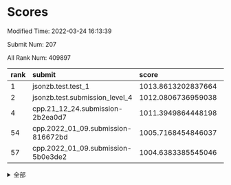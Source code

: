 # Scores

Modified Time: 2022-03-24 16:13:39

Submit Num: 207

All Rank Num: 409897

| rank |               submit               |       score        |       sigma        | pk_num |
| :--- | :--------------------------------- | :----------------- | :----------------- | :----- |
| 1    | jsonzb.test.test_1                 | 1013.8613202837664 | 0.8243113625045113 | 7924   |
| 2    | jsonzb.test.submission_level_4     | 1012.0806736959038 | 0.768492524373909  | 7922   |
| 4    | cpp.21_12_24.submission-2b2ea0d7   | 1011.3949864448198 | 0.7560352345193605 | 7922   |
| 54   | cpp.2022_01_09.submission-816672bd | 1005.7168454846037 | 0.7227700424290605 | 7919   |
| 57   | cpp.2022_01_09.submission-5b0e3de2 | 1004.6383385545046 | 0.717511146262473  | 7921   |


<details>
<summary>全部</summary>

| rank |                 submit                 |       score        |       sigma        | pk_num |
| :--- | :------------------------------------- | :----------------- | :----------------- | :----- |
| 1    | jsonzb.test.test_1                     | 1013.8613202837664 | 0.8243113625045113 | 7924   |
| 2    | jsonzb.test.submission_level_4         | 1012.0806736959038 | 0.768492524373909  | 7922   |
| 3    | gobigger.level_3.submission_level_3_24 | 1011.705349680868  | 0.7877539422555289 | 7925   |
| 4    | cpp.21_12_24.submission-2b2ea0d7       | 1011.3949864448198 | 0.7560352345193605 | 7922   |
| 5    | gobigger.level_3.submission_level_3_27 | 1011.1311080922569 | 0.7908543211317044 | 7916   |
| 6    | gobigger.level_3.submission_level_3_36 | 1011.1165339268256 | 0.790034004452371  | 7926   |
| 7    | gobigger.level_3.submission_level_3_45 | 1010.9807054133299 | 0.7593630650538206 | 7918   |
| 8    | gobigger.level_3.submission_level_3_22 | 1010.8924744487539 | 0.7821071887828612 | 7922   |
| 9    | gobigger.level_3.submission_level_3_33 | 1010.7163443982059 | 0.7694620429877541 | 7919   |
| 10   | gobigger.level_3.submission_level_3_15 | 1010.5842262839029 | 0.7674395772885944 | 7920   |
| 11   | gobigger.level_3.submission_level_3_11 | 1010.5505288764821 | 0.7391392083398338 | 7920   |
| 12   | gobigger.level_3.submission_level_3_19 | 1010.5354359511873 | 0.7768906613190252 | 7918   |
| 13   | gobigger.level_3.submission_level_3_30 | 1010.4453951412881 | 0.7503255313866548 | 7922   |
| 14   | gobigger.level_3.submission_level_3_49 | 1010.4321169376101 | 0.7497832333975408 | 7920   |
| 15   | gobigger.level_3.submission_level_3_39 | 1010.3401309140033 | 0.7330731557225177 | 7924   |
| 16   | gobigger.level_3.submission_level_3_47 | 1010.3119487215964 | 0.7483608150803391 | 7925   |
| 17   | gobigger.level_3.submission_level_3_28 | 1010.2990859670908 | 0.768888169870758  | 7919   |
| 18   | gobigger.level_3.submission_level_3_1  | 1010.2970392413692 | 0.7707141441920622 | 7914   |
| 19   | gobigger.level_3.submission_level_3_13 | 1010.2796350958017 | 0.7659522306559696 | 7924   |
| 20   | gobigger.level_3.submission_level_3_21 | 1010.2327097328649 | 0.7710860129356185 | 7919   |
| 21   | gobigger.level_3.submission_level_3_48 | 1010.1018159105371 | 0.7654820409536799 | 7922   |
| 22   | gobigger.level_3.submission_level_3_29 | 1010.0740250959602 | 0.7627425114854139 | 7921   |
| 23   | gobigger.level_3.submission_level_3_16 | 1010.0321928956565 | 0.7471585232346195 | 7918   |
| 24   | gobigger.level_3.submission_level_3_8  | 1010.0309527157577 | 0.7315141278717211 | 7919   |
| 25   | gobigger.level_3.submission_level_3_0  | 1009.9561780333414 | 0.7547659522885714 | 7920   |
| 26   | gobigger.level_3.submission_level_3_12 | 1009.871782012774  | 0.7461694028238184 | 7926   |
| 27   | gobigger.level_3.submission_level_3_5  | 1009.8679532380531 | 0.7393843655134217 | 7918   |
| 28   | gobigger.level_3.submission_level_3_25 | 1009.8395716349047 | 0.7520494438975905 | 7922   |
| 29   | gobigger.level_3.submission_level_3_6  | 1009.8311516982334 | 0.7349104714825051 | 7920   |
| 30   | gobigger.level_3.submission_level_3_41 | 1009.8192805417787 | 0.7644630272675739 | 7918   |
| 31   | gobigger.level_3.submission_level_3_42 | 1009.8176015252809 | 0.7621999703874134 | 7926   |
| 32   | gobigger.level_3.submission_level_3_34 | 1009.7890901377557 | 0.7694288549477423 | 7922   |
| 33   | gobigger.level_3.submission_level_3_18 | 1009.7876760007526 | 0.7518746420687981 | 7920   |
| 34   | gobigger.level_3.submission_level_3_43 | 1009.7529911654881 | 0.7680667676374062 | 7921   |
| 35   | gobigger.level_3.submission_level_3_20 | 1009.6423015263018 | 0.7200313657117392 | 7920   |
| 36   | gobigger.level_3.submission_level_3_2  | 1009.6360031262645 | 0.768495908547659  | 7922   |
| 37   | gobigger.level_3.submission_level_3_9  | 1009.5777137707325 | 0.7621727064186198 | 7923   |
| 38   | gobigger.level_3.submission_level_3_14 | 1009.4913456266949 | 0.7546845910714736 | 7924   |
| 39   | gobigger.level_3.submission_level_3_4  | 1009.4550255608939 | 0.7384558930293182 | 7922   |
| 40   | gobigger.level_3.submission_level_3_17 | 1009.3430560417369 | 0.7396122873923865 | 7924   |
| 41   | gobigger.level_3.submission_level_3_3  | 1009.3327885462181 | 0.7459594006998069 | 7918   |
| 42   | gobigger.level_3.submission_level_3_32 | 1009.3058961139634 | 0.7523643853904252 | 7925   |
| 43   | gobigger.level_3.submission_level_3_35 | 1009.2711714599695 | 0.7280136554439651 | 7921   |
| 44   | gobigger.level_3.submission_level_3_38 | 1009.1921437059301 | 0.7777144734166438 | 7920   |
| 45   | gobigger.level_3.submission_level_3_46 | 1009.1872286863958 | 0.7547487534250429 | 7924   |
| 46   | gobigger.level_3.submission_level_3_23 | 1009.1853048832077 | 0.7624224942269612 | 7922   |
| 47   | gobigger.level_3.submission_level_3_40 | 1009.155003872816  | 0.7447377512731328 | 7921   |
| 48   | gobigger.level_3.submission_level_3_31 | 1008.9544616337369 | 0.7470176247454919 | 7921   |
| 49   | gobigger.level_3.submission_level_3_44 | 1008.9465976126019 | 0.7530540163630339 | 7919   |
| 50   | gobigger.level_3.submission_level_3_7  | 1008.890427322691  | 0.7443725590479562 | 7921   |
| 51   | gobigger.level_3.submission_level_3_26 | 1008.8839775572491 | 0.7520098486838724 | 7920   |
| 52   | gobigger.level_3.submission_level_3_10 | 1008.7407981486865 | 0.7453003750535295 | 7919   |
| 53   | gobigger.level_3.submission_level_3_37 | 1008.1737391806136 | 0.7322349579218567 | 7924   |
| 54   | cpp.2022_01_09.submission-816672bd     | 1005.7168454846037 | 0.7227700424290605 | 7919   |
| 55   | gobigger.level_1.submission_level_1_11 | 1005.1631978952215 | 0.7070484407180506 | 7921   |
| 56   | gobigger.level_1.submission_level_1_19 | 1004.8191345931608 | 0.7160088888296378 | 7921   |
| 57   | cpp.2022_01_09.submission-5b0e3de2     | 1004.6383385545046 | 0.717511146262473  | 7921   |
| 58   | gobigger.level_1.submission_level_1_6  | 1004.5896431402506 | 0.7127272861995991 | 7921   |
| 59   | gobigger.level_1.submission_level_1_2  | 1004.4001289180213 | 0.7257602789664961 | 7921   |
| 60   | gobigger.level_1.submission_level_1_48 | 1004.3997041678455 | 0.7073684590048842 | 7920   |
| 61   | gobigger.level_1.submission_level_1_3  | 1004.320555889126  | 0.7186915138714116 | 7922   |
| 62   | gobigger.level_1.submission_level_1_37 | 1004.2115043610668 | 0.719656190161852  | 7925   |
| 63   | gobigger.level_1.submission_level_1_22 | 1004.0780602480394 | 0.7047969645537427 | 7920   |
| 64   | gobigger.level_1.submission_level_1_17 | 1004.0564642598179 | 0.7172506165482931 | 7910   |
| 65   | gobigger.level_1.submission_level_1_12 | 1004.0075972818911 | 0.7135299435972787 | 7925   |
| 66   | gobigger.level_1.submission_level_1_29 | 1004.0031914153346 | 0.7244003526483205 | 7923   |
| 67   | gobigger.level_1.submission_level_1_34 | 1003.9489551897915 | 0.7192125412175473 | 7925   |
| 68   | gobigger.level_1.submission_level_1_41 | 1003.9194864542052 | 0.7085415919511233 | 7923   |
| 69   | gobigger.level_1.submission_level_1_36 | 1003.8818818937816 | 0.7131980369623626 | 7919   |
| 70   | gobigger.level_1.submission_level_1_10 | 1003.8371327914091 | 0.7240984621875959 | 7923   |
| 71   | gobigger.level_1.submission_level_1_4  | 1003.8163603735528 | 0.7124212147092236 | 7920   |
| 72   | gobigger.level_1.submission_level_1_25 | 1003.7881680149245 | 0.7154695029583398 | 7917   |
| 73   | gobigger.level_1.submission_level_1_32 | 1003.7666596693159 | 0.7164886692730662 | 7917   |
| 74   | gobigger.level_1.submission_level_1_13 | 1003.764740778171  | 0.7214555616801437 | 7921   |
| 75   | gobigger.level_1.submission_level_1_49 | 1003.734864083897  | 0.7146834330440829 | 7915   |
| 76   | gobigger.level_1.submission_level_1_15 | 1003.6777547396267 | 0.7175883999511988 | 7925   |
| 77   | gobigger.level_1.submission_level_1_35 | 1003.5173670497576 | 0.7153784085789385 | 7919   |
| 78   | gobigger.level_1.submission_level_1_27 | 1003.4509063732022 | 0.7290033758692188 | 7918   |
| 79   | gobigger.level_1.submission_level_1_26 | 1003.4291483080816 | 0.7184625148606243 | 7921   |
| 80   | gobigger.level_1.submission_level_1_9  | 1003.3947704648382 | 0.7215735312744581 | 7924   |
| 81   | gobigger.level_1.submission_level_1_8  | 1003.3938790591809 | 0.7211974903628305 | 7921   |
| 82   | gobigger.level_1.submission_level_1_16 | 1003.3366351252067 | 0.7177557570208319 | 7919   |
| 83   | gobigger.level_1.submission_level_1_23 | 1003.3107929659998 | 0.7120318436099508 | 7921   |
| 84   | gobigger.level_1.submission_level_1_44 | 1003.2867059129686 | 0.7222593924752004 | 7920   |
| 85   | gobigger.level_1.submission_level_1_30 | 1003.264807723507  | 0.7085533439328853 | 7927   |
| 86   | gobigger.level_1.submission_level_1_14 | 1003.1999971327645 | 0.7062484710204061 | 7923   |
| 87   | gobigger.level_1.submission_level_1_45 | 1003.1409894223663 | 0.7091807463079938 | 7920   |
| 88   | gobigger.level_1.submission_level_1_7  | 1003.122410489993  | 0.7090101198541809 | 7923   |
| 89   | gobigger.level_1.submission_level_1_40 | 1003.0386021879816 | 0.7163013836857438 | 7922   |
| 90   | gobigger.level_1.submission_level_1_38 | 1003.0234581262124 | 0.726314622383707  | 7921   |
| 91   | gobigger.level_1.submission_level_1_39 | 1002.9826870921872 | 0.7277913195073907 | 7924   |
| 92   | gobigger.level_1.submission_level_1_5  | 1002.8819125290106 | 0.7212459948166086 | 7920   |
| 93   | gobigger.level_1.submission_level_1_1  | 1002.8767057205008 | 0.7118553044684158 | 7919   |
| 94   | gobigger.level_1.submission_level_1_46 | 1002.8428604219087 | 0.7103540900382194 | 7917   |
| 95   | gobigger.level_1.submission_level_1_42 | 1002.7934745127149 | 0.713929857640511  | 7919   |
| 96   | gobigger.level_1.submission_level_1_24 | 1002.7539684386348 | 0.7130960653140865 | 7919   |
| 97   | gobigger.level_1.submission_level_1_18 | 1002.7114612364791 | 0.7048880053778492 | 7927   |
| 98   | gobigger.level_1.submission_level_1_20 | 1002.7010978036369 | 0.7248157153203727 | 7922   |
| 99   | gobigger.level_1.submission_level_1_43 | 1002.6651973703849 | 0.7226029873632003 | 7913   |
| 100  | gobigger.level_1.submission_level_1_47 | 1002.5278173953736 | 0.7119713705720375 | 7917   |
| 101  | gobigger.level_1.submission_level_1_33 | 1002.5203492854201 | 0.7208884457825306 | 7920   |
| 102  | gobigger.level_1.submission_level_1_0  | 1002.2261404729945 | 0.7082362386552093 | 7921   |
| 103  | gobigger.level_1.submission_level_1_21 | 1002.1871757821805 | 0.7132170555542153 | 7927   |
| 104  | gobigger.level_1.submission_level_1_28 | 1002.0407759239937 | 0.7128448368684326 | 7923   |
| 105  | gobigger.level_1.submission_level_1_31 | 1001.8133465975893 | 0.6950898433473074 | 7921   |
| 106  | gobigger.random.submission_random_12   | 997.1398541522783  | 0.7131746196675016 | 7922   |
| 107  | gobigger.random.submission_random_8    | 997.0825620804852  | 0.7170080393866878 | 7920   |
| 108  | gobigger.random.submission_random_30   | 996.960286677226   | 0.7191093030076494 | 7920   |
| 109  | gobigger.random.submission_random_13   | 996.8458258042513  | 0.7239443673763435 | 7919   |
| 110  | gobigger.random.submission_random_18   | 996.8362923450993  | 0.7103811776238481 | 7915   |
| 111  | gobigger.random.submission_random_17   | 996.8351344485683  | 0.7146313182206817 | 7919   |
| 112  | gobigger.random.submission_random_24   | 996.8139488805087  | 0.7050518395446892 | 7924   |
| 113  | gobigger.random.submission_random_43   | 996.7717932123497  | 0.7061280500769661 | 7918   |
| 114  | gobigger.random.submission_random_15   | 996.6631244826181  | 0.7020463390107704 | 7924   |
| 115  | gobigger.random.submission_random_6    | 996.5840836704497  | 0.7082246201140568 | 7917   |
| 116  | gobigger.random.submission_random_49   | 996.5813253527892  | 0.7087534706718923 | 7918   |
| 117  | gobigger.random.submission_random_33   | 996.5646133780793  | 0.7017691921551982 | 7917   |
| 118  | gobigger.random.submission_random_37   | 996.5347704831105  | 0.7160860780734231 | 7924   |
| 119  | gobigger.random.submission_random_47   | 996.504553347919   | 0.708714029834854  | 7923   |
| 120  | gobigger.random.submission_random_41   | 996.45778568417    | 0.7122328077270969 | 7918   |
| 121  | gobigger.random.submission_random_19   | 996.4545156509406  | 0.701767819872616  | 7923   |
| 122  | gobigger.random.submission_random_34   | 996.4235281378419  | 0.7165731357971935 | 7920   |
| 123  | gobigger.random.submission_random_31   | 996.4086729469733  | 0.7135180743918709 | 7924   |
| 124  | gobigger.random.submission_random_28   | 996.39232436929    | 0.7077135984735248 | 7922   |
| 125  | gobigger.random.submission_random_4    | 996.2939016444857  | 0.7059634620460272 | 7918   |
| 126  | gobigger.random.submission_random_40   | 996.2859865980024  | 0.7192243729114115 | 7918   |
| 127  | gobigger.random.submission_random_1    | 996.2746164084325  | 0.7109437852464288 | 7922   |
| 128  | gobigger.random.submission_random_5    | 996.2171404030504  | 0.7140174794359231 | 7920   |
| 129  | gobigger.random.submission_random_36   | 996.0562017304595  | 0.7111009042847005 | 7925   |
| 130  | gobigger.random.submission_random_26   | 996.0349981286413  | 0.7157692111877019 | 7921   |
| 131  | gobigger.random.submission_random_9    | 996.0259919673548  | 0.7080731999476358 | 7917   |
| 132  | gobigger.random.submission_random_2    | 995.9984708865543  | 0.7004583833626578 | 7919   |
| 133  | gobigger.random.submission_random_48   | 995.9962918676239  | 0.7168747482423237 | 7919   |
| 134  | gobigger.random.submission_random_11   | 995.9912550520113  | 0.7038777943205744 | 7921   |
| 135  | gobigger.random.submission_random_32   | 995.9868894692563  | 0.7250991384895151 | 7918   |
| 136  | gobigger.random.submission_random_23   | 995.9456763143396  | 0.7083701780871706 | 7924   |
| 137  | gobigger.random.submission_random_46   | 995.9145110069536  | 0.7152957592317408 | 7923   |
| 138  | gobigger.random.submission_random_7    | 995.8590582295591  | 0.7052700055755117 | 7921   |
| 139  | gobigger.random.submission_random_39   | 995.8213270490685  | 0.7170580436725673 | 7922   |
| 140  | gobigger.random.submission_random_0    | 995.7831719646107  | 0.7053197916992043 | 7919   |
| 141  | gobigger.random.submission_random_27   | 995.703371994973   | 0.718368439021484  | 7917   |
| 142  | gobigger.random.submission_random_45   | 995.652565355854   | 0.7009971894283505 | 7918   |
| 143  | gobigger.random.submission_random_16   | 995.5327235127605  | 0.7049331412847593 | 7923   |
| 144  | gobigger.random.submission_random_44   | 995.3133398498034  | 0.7105925492594581 | 7922   |
| 145  | gobigger.random.submission_random_29   | 995.276776061108   | 0.7138449538182529 | 7917   |
| 146  | gobigger.random.submission_random_3    | 995.2554271835452  | 0.6974515680145403 | 7920   |
| 147  | gobigger.random.submission_random_10   | 995.1876178006962  | 0.7040213328999763 | 7917   |
| 148  | gobigger.random.submission_random_42   | 995.1459982909178  | 0.7133730915231915 | 7921   |
| 149  | gobigger.random.submission_random_22   | 995.0647722790951  | 0.7124131548134541 | 7921   |
| 150  | gobigger.random.submission_random_14   | 995.0368839377679  | 0.7279640818072755 | 7918   |
| 151  | gobigger.random.submission_random_35   | 994.9415231250389  | 0.721828831450004  | 7924   |
| 152  | gobigger.random.submission_random_21   | 994.8787676218942  | 0.7102643415628612 | 7922   |
| 153  | gobigger.random.submission_random_25   | 994.8737783451222  | 0.7063944270403554 | 7923   |
| 154  | gobigger.random.submission_random_20   | 994.3958304699702  | 0.7135029232160622 | 7919   |
| 155  | gobigger.level_2.submission_level_2_6  | 994.1651380667856  | 0.7233871244470185 | 7916   |
| 156  | gobigger.level_2.submission_level_2_44 | 993.7865740720205  | 0.7317142104989507 | 7923   |
| 157  | gobigger.level_2.submission_level_2_47 | 993.4245322371395  | 0.7331071404418639 | 7924   |
| 158  | gobigger.random.submission_random_38   | 993.4209700257909  | 0.7352974416989687 | 7923   |
| 159  | gobigger.level_2.submission_level_2_34 | 993.3595730744357  | 0.7288849936199947 | 7919   |
| 160  | gobigger.level_2.submission_level_2_28 | 993.3092284131367  | 0.7290344020088265 | 7918   |
| 161  | gobigger.level_2.submission_level_2_23 | 993.0269707189597  | 0.7466920335763587 | 7916   |
| 162  | gobigger.level_2.submission_level_2_1  | 992.952647824632   | 0.7363316899290161 | 7928   |
| 163  | gobigger.level_2.submission_level_2_48 | 992.9495793160715  | 0.730827799951045  | 7921   |
| 164  | gobigger.level_2.submission_level_2_26 | 992.9457354181637  | 0.7392609376326588 | 7918   |
| 165  | gobigger.level_2.submission_level_2_10 | 992.9373538802851  | 0.7576775443778396 | 7922   |
| 166  | gobigger.level_2.submission_level_2_4  | 992.8994335767363  | 0.7396885353576258 | 7922   |
| 167  | gobigger.level_2.submission_level_2_37 | 992.8748062868345  | 0.7377714727359187 | 7916   |
| 168  | gobigger.level_2.submission_level_2_45 | 992.8422429020846  | 0.7289573044470616 | 7921   |
| 169  | gobigger.level_2.submission_level_2_15 | 992.7367607993145  | 0.7292296562156878 | 7920   |
| 170  | gobigger.level_2.submission_level_2_35 | 992.6857484924336  | 0.7542014418981673 | 7922   |
| 171  | gobigger.level_2.submission_level_2_30 | 992.6843594496597  | 0.7415008427083205 | 7918   |
| 172  | gobigger.level_2.submission_level_2_40 | 992.6325394652163  | 0.7533444706352347 | 7921   |
| 173  | gobigger.level_2.submission_level_2_29 | 992.6138337517532  | 0.7519678438769402 | 7919   |
| 174  | gobigger.level_2.submission_level_2_24 | 992.5437702192299  | 0.7402515894015468 | 7920   |
| 175  | gobigger.level_2.submission_level_2_8  | 992.4349153298031  | 0.7415127783369646 | 7924   |
| 176  | gobigger.level_2.submission_level_2_49 | 992.4310806848906  | 0.748337887063468  | 7917   |
| 177  | gobigger.level_2.submission_level_2_16 | 992.3804537345216  | 0.7537441704727443 | 7924   |
| 178  | gobigger.level_2.submission_level_2_20 | 992.2306365519722  | 0.7658095721267217 | 7920   |
| 179  | gobigger.level_2.submission_level_2_46 | 992.1756005676704  | 0.7476164629810046 | 7923   |
| 180  | gobigger.level_2.submission_level_2_2  | 992.1199633990241  | 0.7571774008119101 | 7915   |
| 181  | gobigger.level_2.submission_level_2_21 | 992.1039150717231  | 0.7524951322575046 | 7921   |
| 182  | gobigger.level_2.submission_level_2_19 | 992.0989109373577  | 0.7507600920311204 | 7922   |
| 183  | gobigger.level_2.submission_level_2_0  | 992.0010957118831  | 0.737298353936229  | 7923   |
| 184  | gobigger.level_2.submission_level_2_18 | 991.9867373980908  | 0.7327064631265453 | 7921   |
| 185  | gobigger.level_2.submission_level_2_5  | 991.974230060498   | 0.7500395247114159 | 7921   |
| 186  | gobigger.level_2.submission_level_2_11 | 991.9602669348549  | 0.75528734206929   | 7919   |
| 187  | gobigger.level_2.submission_level_2_42 | 991.9316392347204  | 0.7614549011209405 | 7920   |
| 188  | gobigger.level_2.submission_level_2_39 | 991.9298479505993  | 0.7407885777938722 | 7921   |
| 189  | gobigger.level_2.submission_level_2_32 | 991.9280728105037  | 0.7416965039633493 | 7918   |
| 190  | gobigger.level_2.submission_level_2_43 | 991.8618172469118  | 0.7539762614283552 | 7921   |
| 191  | gobigger.level_2.submission_level_2_38 | 991.827912055488   | 0.7559954534509277 | 7918   |
| 192  | gobigger.level_2.submission_level_2_25 | 991.6886034394591  | 0.7484795729424987 | 7924   |
| 193  | gobigger.level_2.submission_level_2_9  | 991.5922955915761  | 0.7490187527666651 | 7920   |
| 194  | gobigger.level_2.submission_level_2_13 | 991.4787690483638  | 0.7449779338228828 | 7921   |
| 195  | gobigger.level_2.submission_level_2_27 | 991.391762461611   | 0.7361811415558318 | 7923   |
| 196  | gobigger.level_2.submission_level_2_22 | 991.3776125097498  | 0.7442297815418389 | 7920   |
| 197  | gobigger.level_2.submission_level_2_41 | 991.1518792779881  | 0.7668815782744796 | 7923   |
| 198  | gobigger.level_2.submission_level_2_7  | 991.0891650754951  | 0.7559737927801372 | 7921   |
| 199  | gobigger.level_2.submission_level_2_33 | 990.9961480813429  | 0.7536617411907031 | 7921   |
| 200  | gobigger.level_2.submission_level_2_12 | 990.9490858142796  | 0.7603834525241544 | 7919   |
| 201  | gobigger.level_2.submission_level_2_14 | 990.9121283231285  | 0.7463640262547345 | 7923   |
| 202  | gobigger.level_2.submission_level_2_3  | 990.5091405167957  | 0.7591201431240405 | 7919   |
| 203  | gobigger.level_2.submission_level_2_31 | 990.2679085637894  | 0.7697594318036562 | 7920   |
| 204  | gobigger.level_2.submission_level_2_17 | 989.8791096911989  | 0.7742400247475504 | 7922   |
| 205  | gobigger.level_2.submission_level_2_36 | 989.7523183385798  | 0.7713737932979493 | 7922   |
| 206  | gobigger.none.submission_none_0        | 977.5780226281141  | 1.3319913749077117 | 7920   |
| 207  | gobigger.none.submission_none_1        | 976.5281930423489  | 1.4357647565576832 | 7918   |

</details>